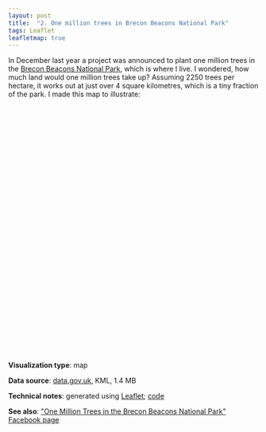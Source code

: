 ```yaml
---
layout: post
title:  "2. One million trees in Brecon Beacons National Park"
tags: Leaflet
leafletmap: true
---
```


In December last year a project was announced to plant one million trees in the
[Brecon Beacons National Park](https://en.wikipedia.org/wiki/Brecon_Beacons), which
is where I live.
I wondered, how much land would one million trees take up? Assuming 2250 trees per hectare, it works out at just over 4 square kilometres, which is a tiny fraction of the park. I made this map to illustrate:

<div id="mapid" style="height: 500px; width: 800px;"></div>

<script type="module" src="{{ site.url }}{{ site.baseurl }}/assets/js/02-1m-trees.js"></script>

<p></p>

**Visualization type**: map

**Data source**: [data.gov.uk](https://data.gov.uk/dataset/7d84bc53-e052-4c50-8c49-9c1e69748210/brecon-beacons-national-park-boundary), KML, 1.4 MB

**Technical notes**: generated using [Leaflet](https://leafletjs.com/); [code](https://github.com/tomwhite/1-million-trees)

**See also**: ["One Million Trees in the Brecon Beacons National Park" Facebook page](https://www.facebook.com/One-Million-Trees-in-the-Brecon-Beacons-National-Park-101784761316376/?modal=admin_todo_tour)
